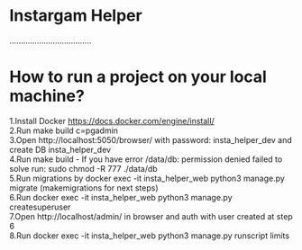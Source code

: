 # Instargam Helper
....................................
# How to run a project on your local machine?
1.Install Docker https://docs.docker.com/engine/install/    
2.Run make build c=pgadmin    
3.Open http://localhost:5050/browser/ with password: insta_helper_dev and create DB insta_helper_dev    
4.Run make build - If you have error /data/db: permission denied failed to solve run: sudo chmod -R 777 ./data/db  
5.Run migrations by docker exec -it insta_helper_web python3 manage.py migrate (makemigrations for next steps)   
6.Run docker exec -it insta_helper_web python3 manage.py createsuperuser    
7.Open http://localhost/admin/ in browser and auth with user created at step 6   
8.Run docker exec -it insta_helper_web python3 manage.py runscript limits    


